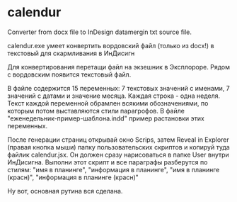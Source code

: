 # calendur
Converter from docx file to InDesign datamergin txt source file.


calendur.exe умеет конвертить вордовский файл (только из docx!) в текстовый для скармливания в ИнДисигн

Для конвертирования перетащи файл на экзешник в Эксплороре. Рядом с вордовским появится текстовый файл.

В файле содержится 15 переменных: 7 текстовых значений с именами, 7 значений с датами и значение месяца. 
Каждая строка - одна неделя. Текст каждой переменной обрамлен всякими обозначениями, по которым потом выставляются стили парагрофов.
В файле "еженедельник-пример-шаблона.indd" пример растановки этих переменных.

После генерации страниц открывай окно Scrips, затем Reveal in Explorer (правая кнопка мыши) папку пользовательских скриптов и копируй туда файлик calendur.jsx.
Он должен сразу нарисоваться в папке User внутри ИнДисигна.
Выполни этот скрипт и все параграфы разберутся по стилям: "имя в планинге", "информация в планинге", "имя в планинге (красн)", "информация в планинге (красн)"

Ну вот, основная рутина вся сделана.